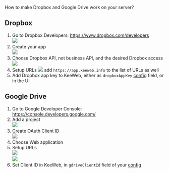 How to make Dropbox and Google Drive work on your server?
## Dropbox

1. Go to Dropbox Developers: https://www.dropbox.com/developers  
   <img src="https://habrastorage.org/files/476/46a/e60/47646ae607ac48188fecb5ac3fc842c7.png"/>
2. Create your app  
   <img src="https://habrastorage.org/files/d33/233/587/d33233587d134e0bb130ad08e66a4405.png"/>
3. Choose Dropbox API, not business API, and the desired Dropbox access  
   <img src="https://habrastorage.org/files/100/dbb/0af/100dbb0afdf84635b834366a8b558ef9.png"/>
4. Setup URLs
   <img src="https://habrastorage.org/files/6c3/1de/8e3/6c31de8e307545eb99d4a938bb65362c.png"/>
   add `https://app.keeweb.info` to the list of URLs as well  
5. Add Dropbox app key to KeeWeb, either as `dropboxAppKey` [config](Configuration#json-app-config) field, or in the UI

## Google Drive

1. Go to Google Developer Console: https://console.developers.google.com/
2. Add a project  
   <img src="https://habrastorage.org/files/f25/825/dd0/f25825dd0beb4f6ebe0e20a083406363.png"/>
3. Create OAuth Client ID  
   <img src="https://habrastorage.org/files/4b4/8e8/fbb/4b48e8fbb1e04c95910bcdb4e993861d.png"/>
4. Choose Web application  
5. Setup URLs  
   <img src="https://habrastorage.org/files/8fb/e84/e08/8fbe84e08cfd4fdc987cd3b430d030ee.png"/>  
   <img src="https://habrastorage.org/files/df5/26a/064/df526a0649c9493aa1dffd3e0454f96c.png"/>
6. Set Client ID in KeeWeb, in `gdriveClientId` field of your [config](Configuration#json-app-config)